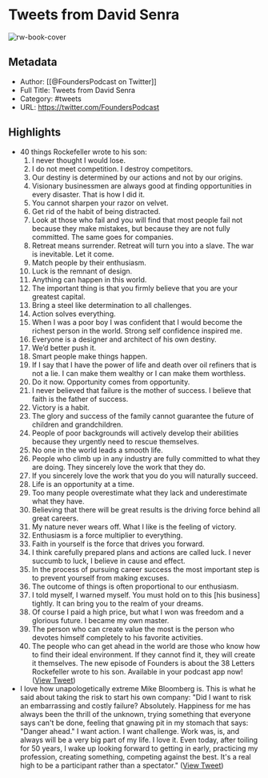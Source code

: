 # Tweets from David Senra

![rw-book-cover](https://pbs.twimg.com/profile_images/864590942833004544/T2y78OGD.jpg)

## Metadata
- Author: [[@FoundersPodcast on Twitter]]
- Full Title: Tweets from David Senra
- Category: #tweets
- URL: https://twitter.com/FoundersPodcast

## Highlights
- 40 things Rockefeller wrote to his son: 
  1. I never thought I would lose. 
  2. I do not meet competition. I destroy competitors.
  3. Our destiny is determined by our actions and not by our origins.
  4. Visionary businessmen are always good at finding opportunities in every disaster. That is how I did it.
  5. You cannot sharpen your razor on velvet. 
  6. Get rid of the habit of being distracted.
  7. Look at those who fail and you will find that most people fail not because they make mistakes, but because they are not fully committed. The same goes for companies.
  8. Retreat means surrender. Retreat will turn you into a slave. The war is inevitable. Let it come.
  9. Match people by their enthusiasm.
  10. Luck is the remnant of design.
  11. Anything can happen in this world.
  12. The important thing is that you firmly believe that you are your greatest capital.
  13. Bring a steel like determination to all challenges.
  14. Action solves everything.
  15. When I was a poor boy I was confident that I would become the richest person in the world. Strong self confidence inspired me.
  16. Everyone is a designer and architect of his own destiny.
  17. We’d better push it.
  18. Smart people make things happen.
  19. If I say that I have the power of life and death over oil refiners that is not a lie. I can make them wealthy or I can make them worthless.
  20. Do it now. Opportunity comes from opportunity.
  21. I never believed that failure is the mother of success. I believe that faith is the father of success. 
  22. Victory is a habit.
  23. The glory and success of the family cannot guarantee the future of children and grandchildren.
  24. People of poor backgrounds will actively develop their abilities because they urgently need to rescue themselves.
  25. No one in the world leads a smooth life.
  26. People who climb up in any industry are fully committed to what they are doing. They sincerely love the work that they do. 
  27. If you sincerely love the work that you do you will naturally succeed.
  28. Life is an opportunity at a time.
  29. Too many people overestimate what they lack and underestimate what they have.
  30. Believing that there will be great results is the driving force behind all great careers.
  31. My nature never wears off. What I like is the feeling of victory.
  32. Enthusiasm is a force multiplier to everything.
  33. Faith in yourself is the force that drives you forward.
  34. I think carefully prepared plans and actions are called luck. I never succumb to luck, I believe in cause and effect.
  35. In the process of pursuing career success the most important step is to prevent yourself from making excuses.
  36. The outcome of things is often proportional to our enthusiasm.
  37. I told myself, I warned myself. You must hold on to this [his business] tightly. It can bring you to the realm of your dreams.
  38. Of course I paid a high price, but what I won was freedom and a glorious future. I became my own master.
  39. The person who can create value the most is the person who devotes himself completely to his favorite activities.
  40. The people who can get ahead in the world are those who know how to find their ideal environment. If they cannot find it, they will create it themselves.
  The new episode of Founders is about the 38 Letters Rockefeller wrote to his son. Available in your podcast app now! ([View Tweet](https://twitter.com/FoundersPodcast/status/1715830107758043235))
- I love how unapologetically extreme Mike Bloomberg is. 
  This is what he said about taking the risk to start his own company: 
  "Did I want to risk an embarrassing and costly failure? 
  Absolutely. 
  Happiness for me has always been the thrill of the unknown, trying something that everyone says can't be done, feeling that gnawing pit in my stomach that says:
  "Danger ahead." 
  I want action. I want challenge.
  Work was, is, and always will be a very big part of my life. 
  I love it. 
  Even today, after toiling for 50 years, I wake up looking forward to getting in early, practicing my profession, creating something, competing against the best. 
  It's a real high to be a participant rather than a spectator." ([View Tweet](https://twitter.com/FoundersPodcast/status/1716904047523852761))
